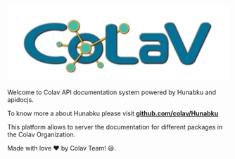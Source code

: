 <center><img src="https://raw.githubusercontent.com/colav/colav.github.io/master/img/Logo.png"/></center>

Welcome to Colav API documentation system powered by Hunabku and apidocjs.

To know more a about Hunabku please visit **[github.com/colav/Hunabku](https://github.com/colav/Hunabku)**

This platform allows to server the documentation for different packages in the Colav Organization.

Made with love ❤️ by Colav Team! 😃.



